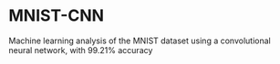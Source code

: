 # MNIST-CNN
Machine learning analysis of the MNIST dataset using a convolutional neural network, with 99.21% accuracy


